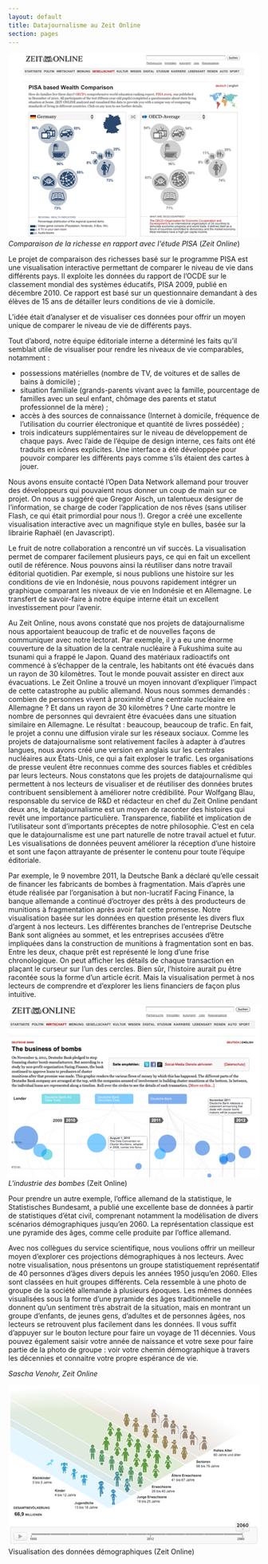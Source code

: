 ```yaml
---
layout: default
title: Datajournalisme au Zeit Online
section: pages
---
```


<div class="imageblock">
<div class="content">
<img alt="Comparaison de la richesse en rapport avec l'étude PISA" src="../figs/incoming/02-03-AA.png"></div>
<div class="title"><em>Comparaison de la richesse en rapport avec l'étude PISA</em> (<em>Zeit Online</em>)</div>
</div>

Le projet de comparaison des richesses basé sur le programme PISA est une visualisation interactive permettant de comparer le niveau de vie dans différents pays. Il exploite les données du rapport de l’OCDE sur le classement mondial des systèmes éducatifs, PISA 2009, publié en décembre 2010. Ce rapport est basé sur un questionnaire demandant à des élèves de 15 ans de détailler leurs conditions de vie à domicile.

L’idée était d’analyser et de visualiser ces données pour offrir un moyen unique de comparer le niveau de vie de différents pays.

Tout d’abord, notre équipe éditoriale interne a déterminé les faits qu’il semblait utile de visualiser pour rendre les niveaux de vie comparables, notamment :

* possessions matérielles (nombre de TV, de voitures et de salles de bains à domicile) ;
* situation familiale (grands-parents vivant avec la famille, pourcentage de familles avec
un seul enfant, chômage des parents et statut professionnel de la mère) ;
* accès à des sources de connaissance (Internet à domicile, fréquence de l’utilisation du
courrier électronique et quantité de livres possédée) ;
* trois indicateurs supplémentaires sur le niveau de développement de chaque pays. Avec l’aide de l’équipe de design interne, ces faits ont été traduits en icônes explicites. Une interface a été développée pour pouvoir comparer les différents pays comme s’ils étaient des cartes à jouer.

Nous avons ensuite contacté l’Open Data Network allemand pour trouver des développeurs qui pouvaient nous donner un coup de main sur ce projet. On nous a suggéré que Gregor Aisch, un talentueux designer de l’information, se charge de coder l’application de nos rêves (sans utiliser Flash, ce qui était primordial pour nous !). Gregor a créé une excellente visualisation interactive avec un magnifique style en bulles, basée sur la librairie Raphaël (en Javascript).

Le fruit de notre collaboration a rencontré un vif succès. La visualisation permet de comparer facilement plusieurs pays, ce qui en fait un excellent outil de référence. Nous pouvons ainsi la réutiliser dans notre travail éditorial quotidien. Par exemple, si nous publions une histoire sur les conditions de vie en Indonésie, nous pouvons rapidement intégrer un graphique comparant les niveaux de vie en Indonésie et en Allemagne. Le transfert de savoir-faire à notre équipe interne était un excellent investissement pour l’avenir.

Au Zeit Online, nous avons constaté que nos projets de datajournalisme nous apportaient beaucoup de trafic et de nouvelles façons de communiquer avec notre lectorat. Par exemple, il y a eu une énorme couverture de la situation de la centrale nucléaire à Fukushima suite au tsunami qui a frappé le Japon. Quand des matériaux radioactifs ont commencé à s’échapper de la centrale, les habitants ont été évacués dans un rayon de 30 kilomètres. Tout le monde pouvait assister en direct aux évacuations. Le Zeit Online a trouvé un moyen innovant d’expliquer l’impact de cette catastrophe au public allemand. Nous nous sommes demandés : combien de personnes vivent à proximité d’une centrale nucléaire en Allemagne ? Et dans un rayon de 30 kilomètres ? Une carte montre le nombre de personnes qui devraient être évacuées dans une situation similaire en Allemagne. Le résultat : beaucoup, beaucoup de trafic. En fait, le projet a connu une diffusion virale sur les réseaux sociaux. Comme les projets de datajournalisme sont relativement faciles à adapter à d’autres langues, nous avons créé une version en anglais sur les centrales nucléaires aux États-Unis, ce qui a fait exploser le trafic. Les organisations de presse veulent être reconnues comme des sources fiables et crédibles par leurs lecteurs. Nous constatons que les projets de datajournalisme qui permettent à nos lecteurs de visualiser et de réutiliser des données brutes contribuent sensiblement à améliorer notre crédibilité. Pour Wolfgang Blau, responsable du service de R&D et rédacteur en chef du Zeit Online pendant deux ans, le datajournalisme est un moyen de raconter des histoires qui revêt une importance particulière. Transparence, fiabilité et implication de l’utilisateur sont d’importants préceptes de notre philosophie. C’est en cela que le datajournalisme est une part naturelle de notre travail actuel et futur. Les visualisations de données peuvent améliorer la réception d’une histoire et sont une façon attrayante de présenter le contenu pour toute l’équipe éditoriale.

Par exemple, le 9 novembre 2011, la Deutsche Bank a déclaré qu’elle cessait de financer les fabricants de bombes à fragmentation. Mais d’après une étude réalisée par l’organisation à but non-lucratif Facing Finance, la banque allemande a continué d’octroyer des prêts à des producteurs de munitions à fragmentation après avoir fait cette promesse. Notre visualisation basée sur les données en question présente les divers flux d’argent à nos lecteurs. Les différentes branches de l’entreprise Deutsche Bank sont alignées au sommet, et les entreprises accusées d’être impliquées dans la construction de munitions à fragmentation sont en bas. Entre les deux, chaque prêt est représenté le long d’une frise chronologique. On peut afficher les détails de chaque transaction en plaçant le curseur sur l’un des cercles. Bien sûr, l’histoire aurait pu être racontée sous la forme d’un article écrit. Mais la visualisation permet à nos lecteurs de comprendre et d’explorer les liens financiers de façon plus intuitive.

<div class="imageblock">
<div class="content">
<img alt="Le business des bombes" src="../figs/incoming/02-03-DD.png"></div>
<div class="title"><em>L'industrie des bombes</em> (Zeit Online)</div>
</div>

Pour prendre un autre exemple, l’office allemand de la statistique, le Statistisches Bundesamt, a publié une excellente base de données à partir de statistiques d’état civil, comprenant notamment la modélisation de divers scénarios démographiques jusqu’en 2060. La représentation classique est une pyramide des âges, comme celle produite par l’office allemand.

Avec nos collègues du service scientifique, nous voulions offrir un meilleur moyen d’explorer ces projections démographiques à nos lecteurs. Avec notre visualisation, nous présentons un groupe statistiquement représentatif de 40 personnes d’âges divers depuis les années 1950 jusqu’en 2060. Elles sont classées en huit groupes différents. Cela ressemble à une photo de groupe de la société allemande à plusieurs époques. Les mêmes données visualisées sous la forme d’une pyramide des âges traditionnelle ne donnent qu’un sentiment très abstrait de la situation, mais en montrant un groupe d’enfants, de jeunes gens, d’adultes et de personnes âgées, nos lecteurs se retrouvent plus facilement dans les données. Il vous suffit d’appuyer sur le bouton lecture pour faire un voyage de 11 décennies. Vous pouvez également saisir votre année de naissance et votre sexe pour faire partie de la photo de groupe : voir votre chemin démographique à travers les décennies et connaitre votre propre espérance de vie.

_Sascha Venohr, Zeit Online_

<div class="imageblock">
<div class="content">
<img alt="Visualiser les données démographiques" src="../figs/incoming/02-03-CC.png"></div>
<div class="title">Visualisation des données démographiques (Zeit Online)</div>
</div>